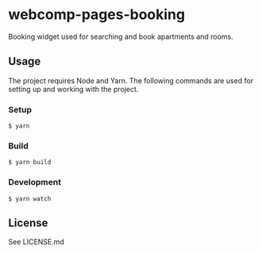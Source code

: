 # webcomp-pages-booking

Booking widget used for searching and book apartments and rooms.

## Usage

The project requires Node and Yarn. The following commands are used for setting up and working with the project.

### Setup

    $ yarn

### Build

    $ yarn build

### Development

    $ yarn watch

## License

See LICENSE.md